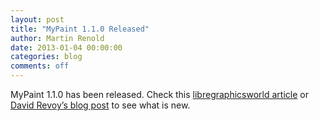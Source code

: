 ```yaml
---
layout: post
title: "MyPaint 1.1.0 Released"
author: Martin Renold
date: 2013-01-04 00:00:00
categories: blog
comments: off
---
```


MyPaint 1.1.0 has been released.
Check this
[libregraphicsworld article](
http://libregraphicsworld.org/blog/entry/mypaint-1.1.0-released)
or 
[David Revoy’s blog post](
http://www.davidrevoy.com/article154/mypaint-1-1-a-guide-through-the-new-features) 
to see what is new.

